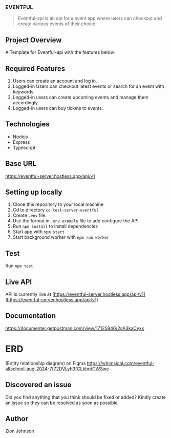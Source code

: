 ### EVENTFUL  

> Eventful-api is an api for a event app where users can checkout and create various events of their choice.

## Project Overview  
A Template for Eventful-api with the features below. 

## Required Features
1. Users can create an account and log in.  
2. Logged-in Users can checkout latest events or search for an event with keywords.  
3. Logged-in users can create upcoming events and manage them accordingly.
3. Logged-in users can buy tickets to events.

## Technologies
* Nodejs
* Express
* Typescript

## Base URL
https://eventful-server.hostless.app/api/v1

## Setting up locally
1. Clone this repository to your local machine  
2. Cd to directory `cd test-server-eventful`
3. Create `.env` file.
4. Use the format in `.env.example` file to add configure the API
5. Run `npm install` to install dependencies
6. Start app with `npm start`
7. Start background worker with `npm run worker`
  
## Test
Run `npm test`

## Live API
API is currently live at 
[https://eventful-server.hostless.app/api/v1] (https://eventful-server.hostless.app/api/v1)

## Documentation
https://documenter.getpostman.com/view/17125846/2sA3kaCyxx

# ERD
(Entity relationship diagram) on Figma
https://whimsical.com/eventful-altschool-aug-2024-7f72DVLyh3fCLkbrdCWSwc 


## Discovered an issue
Did you find anything that you think should be fixed or added? Kindly create an issue so they can be resolved as soon as possible

## Author
Zion Johnson
